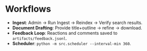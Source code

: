# Workflows

- **Ingest**: Admin -> Run Ingest -> Reindex -> Verify search results.
- **Document Drafting**: Provide title+outline -> refine -> download.
- **Feedback Loop**: Reactions and comments saved to `artifacts/feedback.jsonl`.
- **Scheduler**: `python -m src.scheduler --interval-min 360`.
